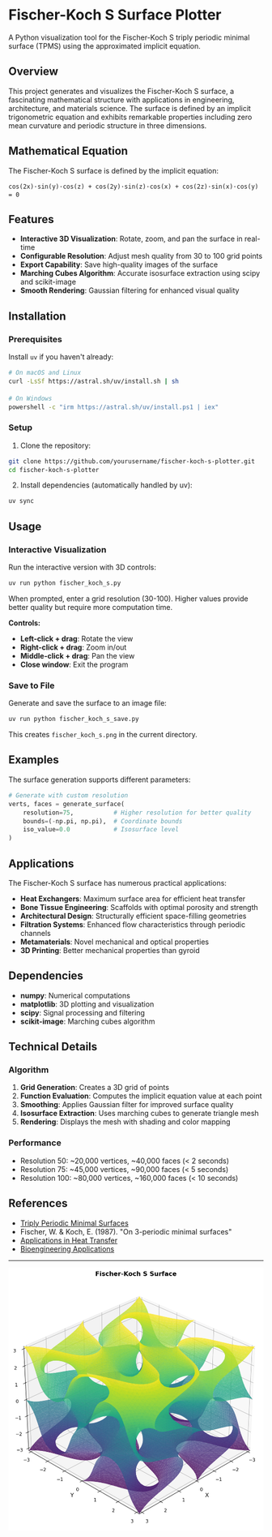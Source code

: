 # Fischer-Koch S Surface Plotter

A Python visualization tool for the Fischer-Koch S triply periodic minimal surface (TPMS) using the approximated implicit equation.

## Overview

This project generates and visualizes the Fischer-Koch S surface, a fascinating mathematical structure with applications in engineering, architecture, and materials science. The surface is defined by an implicit trigonometric equation and exhibits remarkable properties including zero mean curvature and periodic structure in three dimensions.

## Mathematical Equation

The Fischer-Koch S surface is defined by the implicit equation:

```text
cos(2x)·sin(y)·cos(z) + cos(2y)·sin(z)·cos(x) + cos(2z)·sin(x)·cos(y) = 0
```

## Features

- **Interactive 3D Visualization**: Rotate, zoom, and pan the surface in real-time
- **Configurable Resolution**: Adjust mesh quality from 30 to 100 grid points
- **Export Capability**: Save high-quality images of the surface
- **Marching Cubes Algorithm**: Accurate isosurface extraction using scipy and scikit-image
- **Smooth Rendering**: Gaussian filtering for enhanced visual quality

## Installation

### Prerequisites

Install `uv` if you haven't already:

```sh
# On macOS and Linux
curl -LsSf https://astral.sh/uv/install.sh | sh

# On Windows
powershell -c "irm https://astral.sh/uv/install.ps1 | iex"
```

### Setup

1. Clone the repository:
```sh
git clone https://github.com/yourusername/fischer-koch-s-plotter.git
cd fischer-koch-s-plotter
```

2. Install dependencies (automatically handled by uv):
```sh
uv sync
```

## Usage

### Interactive Visualization

Run the interactive version with 3D controls:

```sh
uv run python fischer_koch_s.py
```

When prompted, enter a grid resolution (30-100). Higher values provide better quality but require more computation time.

**Controls:**

- **Left-click + drag**: Rotate the view
- **Right-click + drag**: Zoom in/out  
- **Middle-click + drag**: Pan the view
- **Close window**: Exit the program

### Save to File

Generate and save the surface to an image file:

```sh
uv run python fischer_koch_s_save.py
```

This creates `fischer_koch_s.png` in the current directory.

## Examples

The surface generation supports different parameters:

```python
# Generate with custom resolution
verts, faces = generate_surface(
    resolution=75,           # Higher resolution for better quality
    bounds=(-np.pi, np.pi),  # Coordinate bounds
    iso_value=0.0            # Isosurface level
)
```

## Applications

The Fischer-Koch S surface has numerous practical applications:

- **Heat Exchangers**: Maximum surface area for efficient heat transfer
- **Bone Tissue Engineering**: Scaffolds with optimal porosity and strength
- **Architectural Design**: Structurally efficient space-filling geometries
- **Filtration Systems**: Enhanced flow characteristics through periodic channels
- **Metamaterials**: Novel mechanical and optical properties
- **3D Printing**: Better mechanical properties than gyroid

## Dependencies

- **numpy**: Numerical computations
- **matplotlib**: 3D plotting and visualization
- **scipy**: Signal processing and filtering
- **scikit-image**: Marching cubes algorithm

## Technical Details

### Algorithm

1. **Grid Generation**: Creates a 3D grid of points
2. **Function Evaluation**: Computes the implicit equation value at each point
3. **Smoothing**: Applies Gaussian filter for improved surface quality
4. **Isosurface Extraction**: Uses marching cubes to generate triangle mesh
5. **Rendering**: Displays the mesh with shading and color mapping

### Performance

- Resolution 50: ~20,000 vertices, ~40,000 faces (< 2 seconds)
- Resolution 75: ~45,000 vertices, ~90,000 faces (< 5 seconds)
- Resolution 100: ~80,000 vertices, ~160,000 faces (< 10 seconds)

## References

- [Triply Periodic Minimal Surfaces](https://en.wikipedia.org/wiki/Triply_periodic_minimal_surface)
- Fischer, W. & Koch, E. (1987). "On 3-periodic minimal surfaces"
- [Applications in Heat Transfer](https://www.mdpi.com/1996-1073/17/3/688)
- [Bioengineering Applications](https://www.frontiersin.org/journals/bioengineering-and-biotechnology/articles/10.3389/fbioe.2024.1410837/full)

---

<p align="center">
  <img src="fischer_koch_s.png" alt="Fischer-Koch S Surface" width="600">
</p>

